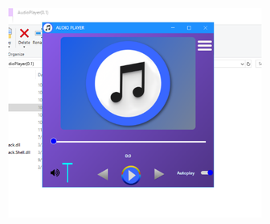 <img src="https://raw.githubusercontent.com/prasannashrestha011/ImageRepository/main/uploads/Screenshot%20(126gsd).png"/>
